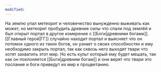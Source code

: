 ```yaml
---
modified:
---
```

На землю упал метеорит и человечество вынужденно выживать как может, но метеорит пробудить древние силы что спали под землёй и был открыт портал в другое измерение с [[Боги|древними богами]]. 
[[Главный герой|ГГ]] случайно находит портал и выясняет что он потомок одного из таких богов, он узнает о своих способностях и ему необходимо закрыть портал, так как сквозь него выходят твари что хотят захватить этот мир. 
Но есть культ который ему будет мешать, так как он поклоняется [[Боги|древним богам]] и они верят что твари это послание и боги приведут их мир к процветанию.
